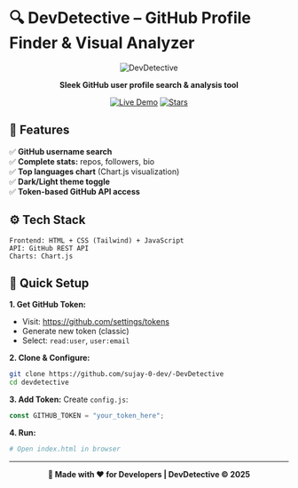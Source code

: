 # 🔍 DevDetective – GitHub Profile Finder & Visual Analyzer

<div align="center">

![DevDetective](https://img.shields.io/badge/DevDetective-GitHub%20Analyzer-blue?style=for-the-badge&logo=github)

**Sleek GitHub user profile search & analysis tool**

[![Live Demo](https://img.shields.io/badge/🚀-Live%20Demo-success?style=flat-square)](https://github.com)
[![Stars](https://img.shields.io/badge/⭐-Star%20this%20repo-yellow?style=flat-square)](https://github.com)

</div>

## 🚀 Features

✅ **GitHub username search**  
✅ **Complete stats:** repos, followers, bio  
✅ **Top languages chart** (Chart.js visualization)  
✅ **Dark/Light theme toggle**  
✅ **Token-based GitHub API access**  

## ⚙️ Tech Stack

```
Frontend: HTML + CSS (Tailwind) + JavaScript
API: GitHub REST API
Charts: Chart.js
```

## 🔐 Quick Setup

**1. Get GitHub Token:**
- Visit: https://github.com/settings/tokens
- Generate new token (classic)
- Select: `read:user`, `user:email`

**2. Clone & Configure:**
```bash
git clone https://github.com/sujay-0-dev/-DevDetective
cd devdetective
```

**3. Add Token:**
Create `config.js`:
```js
const GITHUB_TOKEN = "your_token_here";
```

**4. Run:**
```bash
# Open index.html in browser
```

---

<div align="center">

**🌟 Made with ❤️ for Developers | DevDetective © 2025**

</div>
